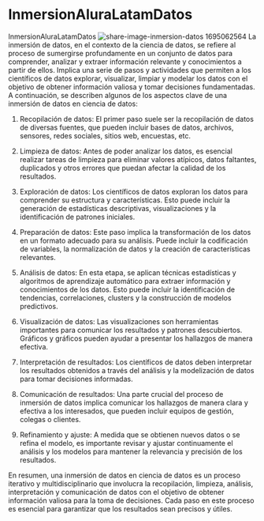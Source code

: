 # InmersionAluraLatamDatos
InmersionAluraLatamDatos
![share-image-inmersion-datos 1695062564](https://github.com/Wanves/InmersionAluraLatamDatos/assets/107213869/01105385-ea4b-46d4-8fe8-5fcb77b4744e)
La inmersión de datos, en el contexto de la ciencia de datos, se refiere al proceso de sumergirse profundamente en un conjunto de datos para comprender, analizar y extraer información relevante y conocimientos a partir de ellos. Implica una serie de pasos y actividades que permiten a los científicos de datos explorar, visualizar, limpiar y modelar los datos con el objetivo de obtener información valiosa y tomar decisiones fundamentadas. A continuación, se describen algunos de los aspectos clave de una inmersión de datos en ciencia de datos:

1. Recopilación de datos: El primer paso suele ser la recopilación de datos de diversas fuentes, que pueden incluir bases de datos, archivos, sensores, redes sociales, sitios web, encuestas, etc.

2. Limpieza de datos: Antes de poder analizar los datos, es esencial realizar tareas de limpieza para eliminar valores atípicos, datos faltantes, duplicados y otros errores que puedan afectar la calidad de los resultados.

3. Exploración de datos: Los científicos de datos exploran los datos para comprender su estructura y características. Esto puede incluir la generación de estadísticas descriptivas, visualizaciones y la identificación de patrones iniciales.

4. Preparación de datos: Este paso implica la transformación de los datos en un formato adecuado para su análisis. Puede incluir la codificación de variables, la normalización de datos y la creación de características relevantes.

5. Análisis de datos: En esta etapa, se aplican técnicas estadísticas y algoritmos de aprendizaje automático para extraer información y conocimientos de los datos. Esto puede incluir la identificación de tendencias, correlaciones, clusters y la construcción de modelos predictivos.

6. Visualización de datos: Las visualizaciones son herramientas importantes para comunicar los resultados y patrones descubiertos. Gráficos y gráficos pueden ayudar a presentar los hallazgos de manera efectiva.

7. Interpretación de resultados: Los científicos de datos deben interpretar los resultados obtenidos a través del análisis y la modelización de datos para tomar decisiones informadas.

8. Comunicación de resultados: Una parte crucial del proceso de inmersión de datos implica comunicar los hallazgos de manera clara y efectiva a los interesados, que pueden incluir equipos de gestión, colegas o clientes.

9. Refinamiento y ajuste: A medida que se obtienen nuevos datos o se refina el modelo, es importante revisar y ajustar continuamente el análisis y los modelos para mantener la relevancia y precisión de los resultados.

En resumen, una inmersión de datos en ciencia de datos es un proceso iterativo y multidisciplinario que involucra la recopilación, limpieza, análisis, interpretación y comunicación de datos con el objetivo de obtener información valiosa para la toma de decisiones. Cada paso en este proceso es esencial para garantizar que los resultados sean precisos y útiles.
